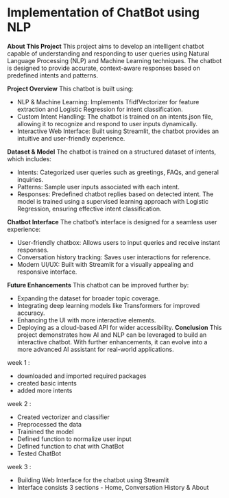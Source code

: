 # Implementation of ChatBot using NLP

**About This Project**
This project aims to develop an intelligent chatbot capable of understanding and responding to user queries using Natural Language Processing (NLP) and Machine Learning techniques. The chatbot is designed to provide accurate, context-aware responses based on predefined intents and patterns.

**Project Overview**
This chatbot is built using:
- NLP & Machine Learning: Implements TfidfVectorizer for feature extraction and Logistic Regression for intent classification.
- Custom Intent Handling: The chatbot is trained on an intents.json file, allowing it to recognize and respond to user inputs dynamically.
- Interactive Web Interface: Built using Streamlit, the chatbot provides an intuitive and user-friendly experience.

**Dataset & Model**
The chatbot is trained on a structured dataset of intents, which includes:
- Intents: Categorized user queries such as greetings, FAQs, and general inquiries.
- Patterns: Sample user inputs associated with each intent.
- Responses: Predefined chatbot replies based on detected intent.
The model is trained using a supervised learning approach with Logistic Regression, ensuring effective intent classification.

**Chatbot Interface**
The chatbot’s interface is designed for a seamless user experience:
- User-friendly chatbox: Allows users to input queries and receive instant responses.
- Conversation history tracking: Saves user interactions for reference.
- Modern UI/UX: Built with Streamlit for a visually appealing and responsive interface.

**Future Enhancements**
This chatbot can be improved further by:
- Expanding the dataset for broader topic coverage.
- Integrating deep learning models like Transformers for improved accuracy.
- Enhancing the UI with more interactive elements.
- Deploying as a cloud-based API for wider accessibility.
**Conclusion**
This project demonstrates how AI and NLP can be leveraged to build an interactive chatbot. With further enhancements, it can evolve into a more advanced AI assistant for real-world applications.




week 1 :
- downloaded and imported required packages
- created basic intents
- added more intents

week 2 :
- Created vectorizer and classifier
- Preprocessed the data
- Trainined the model
- Defined function to normalize user input 
- Defined function to chat with ChatBot
- Tested ChatBot

week 3 :
- Building Web Interface for the chatbot using Streamlit
- Interface consists 3 sections - Home, Conversation History & About
